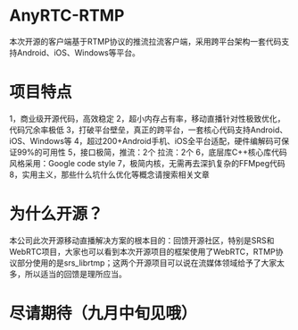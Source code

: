 # AnyRTC-RTMP

本次开源的客户端基于RTMP协议的推流拉流客户端，采用跨平台架构一套代码支持Android、iOS、Windows等平台。

# 项目特点
1，商业级开源代码，高效稳定
2，超小内存占有率，移动直播针对性极致优化，代码冗余率极低
3，打破平台壁垒，真正的跨平台，一套核心代码支持Android、iOS、Windows等
4，超过200+Android手机、iOS全平台适配，硬件编解码可保证99%的可用性
5，接口极简，推流：2个   拉流：2个
6，底层库C++核心库代码风格采用：Google code style
7，极简内核，无需再去深扒复杂的FFMpeg代码
8，实用主义，那些什么坑什么优化等概念请搜索相关文章

# 为什么开源？
本公司此次开源移动直播解决方案的根本目的：回馈开源社区，特别是SRS和WebRTC项目，大家也可以看到本次开源项目的框架使用了WebRTC，RTMP协议部分使用的是srs_librtmp；这两个开源项目可以说在流媒体领域给予了大家太多，所以适当的回馈是理所应当。

# 尽请期待（九月中旬见哦）

